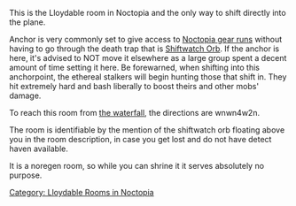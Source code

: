 This is the Lloydable room in Noctopia and the only way to shift
directly into the plane.

Anchor is very commonly set to give access to [Noctopia gear
runs](:Category:Gear_In_Noctopia.md "wikilink") without having to go
through the death trap that is [Shiftwatch
Orb](:Category:Shiftwatch_Orb.md "wikilink"). If the anchor is here,
it's advised to NOT move it elsewhere as a large group spent a decent
amount of time setting it here. Be forewarned, when shifting into this
anchorpoint, the ethereal stalkers will begin hunting those that shift
in. They hit extremely hard and bash liberally to boost theirs and other
mobs' damage.

To reach this room from [the
waterfall](:Category:Unravelling.md "wikilink"), the directions are
wnwn4w2n.

The room is identifiable by the mention of the shiftwatch orb floating
above you in the room description, in case you get lost and do not have
detect haven available.

It is a noregen room, so while you can shrine it it serves absolutely no
purpose.

[Category: Lloydable Rooms in
Noctopia](Category:_Lloydable_Rooms_in_Noctopia "wikilink")
